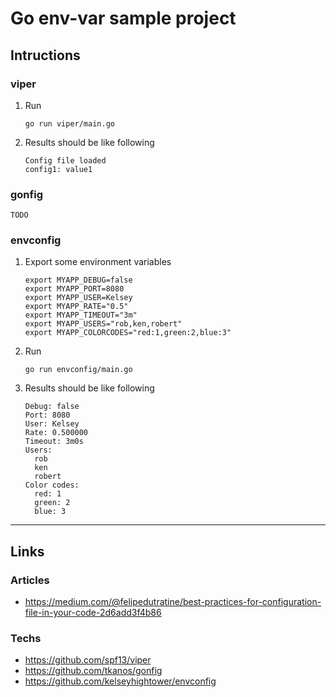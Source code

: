 
# Go env-var sample project

## Intructions

### viper

1. Run

	```
	go run viper/main.go
	```

2. Results should be like following

	```
	Config file loaded
	config1: value1
	```

### gonfig

`TODO`

### envconfig

1. Export some environment variables

	```
	export MYAPP_DEBUG=false
	export MYAPP_PORT=8080
	export MYAPP_USER=Kelsey
	export MYAPP_RATE="0.5"
	export MYAPP_TIMEOUT="3m"
	export MYAPP_USERS="rob,ken,robert"
	export MYAPP_COLORCODES="red:1,green:2,blue:3"
	```

2. Run

	```
	go run envconfig/main.go
	```

3. Results should be like following

	```
	Debug: false
	Port: 8080
	User: Kelsey
	Rate: 0.500000
	Timeout: 3m0s
	Users:
	  rob
	  ken
	  robert
	Color codes:
	  red: 1
	  green: 2
	  blue: 3
	```

---

## Links

### Articles

* https://medium.com/@felipedutratine/best-practices-for-configuration-file-in-your-code-2d6add3f4b86

### Techs

* https://github.com/spf13/viper
* https://github.com/tkanos/gonfig
* https://github.com/kelseyhightower/envconfig
